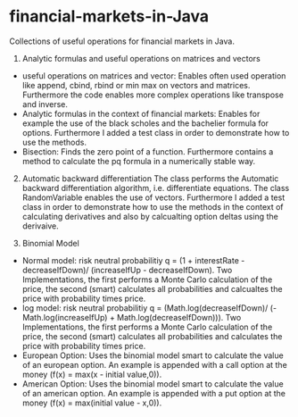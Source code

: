 # financial-markets-in-Java

Collections of useful operations for financial markets in Java.

1) Analytic formulas and useful operations on matrices and vectors
- useful operations on matrices and vector: Enables often used operation like append, cbind, rbind or min max on vectors and matrices. Furthermore the code enables
more complex operations like transpose and inverse.
- Analytic formulas in the context of financial markets: Enables for example the use of the black scholes and the bachelier formula for options. 
Furthermore I added a test class in order to demonstrate how to use the methods.
- Bisection: Finds the zero point of a function. Furthermore contains a method to calculate the pq formula in a numerically stable way.

2) Automatic backward differentiation
The class performs the Automatic backward differentiation algorithm, i.e. differentiate equations. The class RandomVariable enables the use of vectors. 
Furthermore I added a test class in order to demonstrate how to use the methods in the context of calculating derivatives and also by calcualting 
option deltas using the derivaive.

3) Binomial Model
- Normal model: risk neutral probabilitiy q = (1 + interestRate - decreaseIfDown)/ (increaseIfUp - decreaseIfDown). Two Implementations, the first performs a 
Monte Carlo calculation of the price, the second (smart) calculates all probabilities and calcualtes the price with probability times price.  
- log model: risk neutral probabilitiy q = (Math.log(decreaseIfDown)/ (-Math.log(increaseIfUp) + Math.log(decreaseIfDown))). Two Implementations, the first performs a 
Monte Carlo calculation of the price, the second (smart) calculates all probabilities and calculates the price with probability times price. 
- European Option: Uses the binomial model smart to calculate the value of an european option. An example is appended with a call option at the money 
(f(x) = max(x - initial value,0)).
- American Option: Uses the binomial model smart to calculate the value of an american option. An example is appended with a put option at the money 
(f(x) = max(initial value - x,0)).


